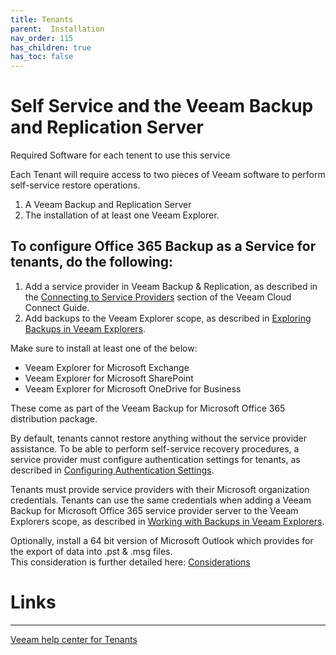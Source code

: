 ```yaml
---
title: Tenants
parent:  Installation
nav_order: 115
has_children: true
has_toc: false
---
```

# Self Service and the Veeam Backup and Replication Server

Required Software for each tenent to use this service

Each Tenant will require access to two pieces of Veeam software to perform self-service restore operations. 
1.	A Veeam Backup and Replication Server 
2.	The installation of at least one Veeam Explorer.


## To configure Office 365 Backup as a Service for tenants, do the following:

1. Add a service provider in Veeam Backup & Replication, as described in the [Connecting to Service Providers](https://helpcenter.veeam.com/docs/backup/cloud/cloud_connect_sp.html?ver=100) section of the Veeam Cloud Connect Guide.
2. Add backups to the Veeam Explorer scope, as described in [Exploring Backups in Veeam Explorers](https://helpcenter.veeam.com/archive/vbo365/40/guide/vbo_vex_adding_store.html).


Make sure to install at least one of the below:
* Veeam Explorer for Microsoft Exchange
* Veeam Explorer for Microsoft SharePoint
* Veeam Explorer for Microsoft OneDrive for Business 

These come as part of the Veeam Backup for Microsoft Office 365 distribution package.

By default, tenants cannot restore anything without the service provider assistance. To be able to perform self-service recovery procedures, a service provider must configure authentication settings for tenants, as described in [Configuring Authentication Settings](https://helpcenter.veeam.com/archive/vbo365/40/guide/vbo_authentication_settings.html).

Tenants must provide service providers with their Microsoft organization credentials. Tenants can use the same credentials when adding a Veeam Backup for Microsoft Office 365 service provider server to the Veeam Explorers scope, as described in [Working with Backups in Veeam Explorers](https://helpcenter.veeam.com/archive/vbo365/40/guide/vbo_vex_adding_store.html).




Optionally, install a 64 bit version of Microsoft Outlook which provides for the export of data into .pst & .msg files.   
This consideration is further detailed here:  [Considerations](https://helpcenter.veeam.com/docs/vbo365/guide/vex_considerations.html?ver=40)


  
# Links
--------

[Veeam help center for Tenants](https://helpcenter.veeam.com/archive/vbo365/40/guide/vbo_baas_tenant.html)